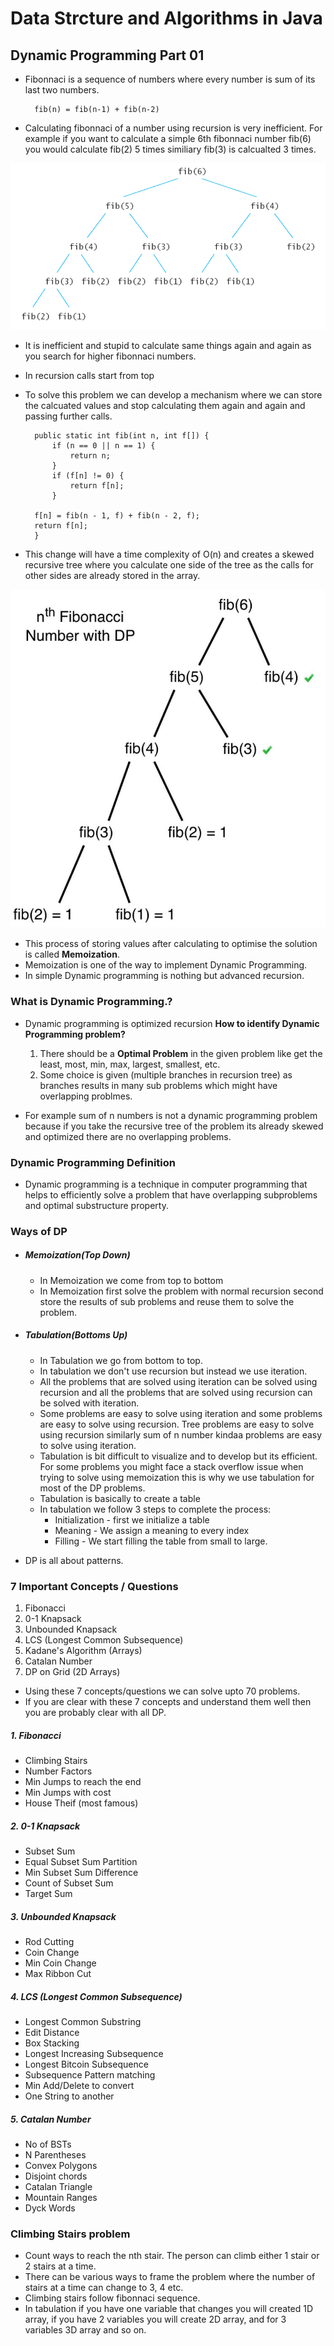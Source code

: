 # Data Strcture and Algorithms in Java

## Dynamic Programming Part 01

- Fibonnaci is a sequence of numbers where every number is sum of its last two numbers.

        fib(n) = fib(n-1) + fib(n-2)

- Calculating fibonnaci of a number using recursion is very inefficient. For example if you want to calculate a simple 6th fibonnaci number fib(6) you would calculate fib(2) 5 times similiary fib(3) is calcualted 3 times.

!["Fibonnacci Recursive tree"](https://github.com/deepak-medam/Courses-Images/blob/main/javaDS/Recursion/recursion_01.png?raw=true)

- It is inefficient and stupid to calculate same things again and again as you search for higher fibonnaci numbers.

- In recursion calls start from top
- To solve this problem we can develop a mechanism where we can store the calcuated values and stop calculating them again and again and passing further calls.

        public static int fib(int n, int f[]) {
            if (n == 0 || n == 1) {
                return n;
            }
            if (f[n] != 0) {
                return f[n];
            }

        f[n] = fib(n - 1, f) + fib(n - 2, f);
        return f[n];
        }

- This change will have a time complexity of O(n) and creates a skewed recursive tree where you calculate one side of the tree as the calls for other sides are already stored in the array.

!["Fibonacci skewed tree"](https://raw.githubusercontent.com/deepak-medam/Courses-Images/refs/heads/main/javaDS/Recursion/recursion_02.png)

- This process of storing values after calculating to optimise the solution is called **Memoization**.
- Memoization is one of the way to implement Dynamic Programming.
- In simple Dynamic programming is nothing but advanced recursion.

### What is Dynamic Programming.?

- Dynamic programming is optimized recursion
  **How to identify Dynamic Programming problem?**

  1. There should be a **Optimal Problem** in the given problem like get the least, most, min, max, largest, smallest, etc.
  2. Some choice is given (multiple branches in recursion tree) as branches results in many sub problems which might have overlapping problmes.

- For example sum of n numbers is not a dynamic programming problem because if you take the recursive tree of the problem its already skewed and optimized there are no overlapping problems.

### Dynamic Programming Definition

- Dynamic programming is a technique in computer programming that helps to efficiently solve a problem that have overlapping subproblems and optimal substructure property.

### Ways of DP

- ##### Memoization(Top Down)
  - In Memoization we come from top to bottom
  - In Memoization first solve the problem with normal recursion second store the results of sub problems and reuse them to solve the problem.
- ##### Tabulation(Bottoms Up)

  - In Tabulation we go from bottom to top.
  - In tabulation we don't use recursion but instead we use iteration.
  - All the problems that are solved using iteration can be solved using recursion and all the problems that are solved using recursion can be solved with iteration.
  - Some problems are easy to solve using iteration and some problems are easy to solve using recursion. Tree problems are easy to solve using recursion similarly sum of n number kindaa problems are easy to solve using iteration.
  - Tabulation is bit difficult to visualize and to develop but its efficient. For some problems you might face a stack overflow issue when trying to solve using memoization this is why we use tabulation for most of the DP problems.
  - Tabulation is basically to create a table
  - In tabulation we follow 3 steps to complete the process:
    - Initialization - first we initialize a table
    - Meaning - We assign a meaning to every index
    - Filling - We start filling the table from small to large.

- DP is all about patterns.

### 7 Important Concepts / Questions

1. Fibonacci
2. 0-1 Knapsack
3. Unbounded Knapsack
4. LCS (Longest Common Subsequence)
5. Kadane's Algorithm (Arrays)
6. Catalan Number
7. DP on Grid (2D Arrays)

- Using these 7 concepts/questions we can solve upto 70 problems.
- If you are clear with these 7 concepts and understand them well then you are probably clear with all DP.

##### 1. Fibonacci

- Climbing Stairs
- Number Factors
- Min Jumps to reach the end
- Min Jumps with cost
- House Theif (most famous)

##### 2. 0-1 Knapsack

- Subset Sum
- Equal Subset Sum Partition
- Min Subset Sum Difference
- Count of Subset Sum
- Target Sum

##### 3. Unbounded Knapsack

- Rod Cutting
- Coin Change
- Min Coin Change
- Max Ribbon Cut

##### 4. LCS (Longest Common Subsequence)

- Longest Common Substring
- Edit Distance
- Box Stacking
- Longest Increasing Subsequence
- Longest Bitcoin Subsequence
- Subsequence Pattern matching
- Min Add/Delete to convert
- One String to another

##### 5. Catalan Number

- No of BSTs
- N Parentheses
- Convex Polygons
- Disjoint chords
- Catalan Triangle
- Mountain Ranges
- Dyck Words

### Climbing Stairs problem

- Count ways to reach the nth stair. The person can climb either 1 stair or 2 stairs at a time.
- There can be various ways to frame the problem where the number of stairs at a time can change to 3, 4 etc.
- Climbing stairs follow fibonnaci sequence.
- In tabulation if you have one variable that changes you will created 1D array, if you have 2 variables you will create 2D array, and for 3 variables 3D array and so on.
